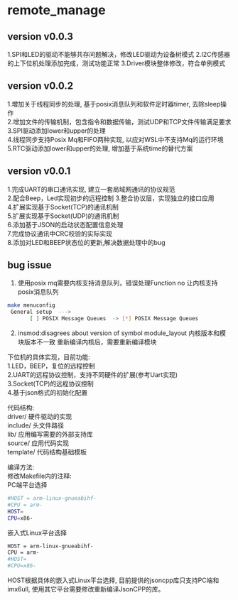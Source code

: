 # remote_manage

## version v0.0.3
1.SPI和LED的驱动不能够共存问题解决，修改LED驱动为设备树模式
2.I2C传感器的上下位机处理添加完成，测试功能正常
3.Driver模块整体修改，符合单例模式

## version v0.0.2
1.增加关于线程同步的处理, 基于posix消息队列和软件定时器timer, 去除sleep操作  
2.增加文件的传输机制，包含指令和数据传输，测试UDP和TCP文件传输满足要求  
3.SPI驱动添加lower和upper的处理  
4.线程同步支持Posix Mq和FIFO两种实现, 以应对WSL中不支持Mq的运行环境  
5.RTC驱动添加lower和upper的处理, 增加基于系统time的替代方案

## version v0.0.1  
1.完成UART的串口通讯实现, 建立一套局域网通讯的协议规范  
2.配合Beep，Led实现初步的远程控制 
3.整合协议层，实现独立的接口应用  
4.扩展实现基于Socket(TCP)的通讯机制  
5.扩展实现基于Socket(UDP)的通讯机制  
6.添加基于JSON的启动状态配置信息处理  
7.完成协议通讯中CRC校验的实际实现  
8.添加对LED和BEEP状态位的更新,解决数据处理中的bug  

## bug issue
1. 使用posix mq需要内核支持消息队列，错误处理Function no 
让内核支持posix消息队列
```bash
make menuconfig
 General setup  --->
       [ ] POSIX Message Queues  -> [*] POSIX Message Queues 
```
2. insmod:disagrees about version of symbol module_layout
内核版本和模块版本不一致
重新编译内核后，需要重新编译模块

下位机的具体实现，目前功能:  
1.LED，BEEP，复位的远程控制  
2.UART的远程协议控制，支持不同硬件的扩展(参考Uart实现)  
3.Socket(TCP)的远程协议控制  
4.基于json格式的初始化配置  

代码结构:  
driver/     硬件驱动的实现  
include/    头文件路径  
lib/        应用编写需要的外部支持库  
source/     应用代码实现  
template/   代码结构基础模板   

编译方法:   
修改Makefile内的注释:  
PC端平台选择     
```bash  
#HOST = arm-linux-gnueabihf-  
#CPU = arm-
HOST=
CPU=x86-
```
嵌入式Linux平台选择
```bash
HOST = arm-linux-gnueabihf-
CPU = arm-
#HOST=
#CPU=x86-
```
HOST根据具体的嵌入式Linux平台选择, 目前提供的jsoncpp库只支持PC端和imx6ull, 使用其它平台需要修改重新编译JsonCPP的库。  